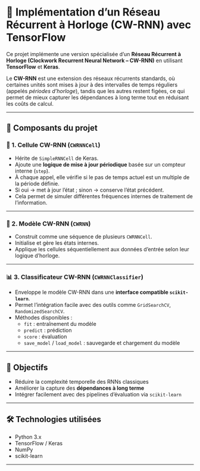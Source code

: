 # 🧠 Implémentation d’un Réseau Récurrent à Horloge (CW-RNN) avec TensorFlow

Ce projet implémente une version spécialisée d’un **Réseau Récurrent à Horloge (Clockwork Recurrent Neural Network – CW-RNN)** en utilisant **TensorFlow** et **Keras**.

Le **CW-RNN** est une extension des réseaux récurrents standards, où certaines unités sont mises à jour à des intervalles de temps réguliers (appelés *périodes d’horloge*), tandis que les autres restent figées, ce qui permet de mieux capturer les dépendances à long terme tout en réduisant les coûts de calcul.

---

## 🧩 Composants du projet

### 🔁 1. Cellule CW-RNN (`CWRNNCell`)
- Hérite de `SimpleRNNCell` de Keras.
- Ajoute une **logique de mise à jour périodique** basée sur un compteur interne (`step`).
- À chaque appel, elle vérifie si le pas de temps actuel est un multiple de la période définie.
- Si oui → met à jour l’état ; sinon → conserve l’état précédent.
- Cela permet de simuler différentes fréquences internes de traitement de l’information.

---

### 🧠 2. Modèle CW-RNN (`CWRNN`)
- Construit comme une séquence de plusieurs `CWRNNCell`.
- Initialise et gère les états internes.
- Applique les cellules séquentiellement aux données d’entrée selon leur logique d’horloge.

---

### 📊 3. Classificateur CW-RNN (`CWRNNClassifier`)
- Enveloppe le modèle CW-RNN dans une **interface compatible `scikit-learn`**.
- Permet l’intégration facile avec des outils comme `GridSearchCV`, `RandomizedSearchCV`.
- Méthodes disponibles :
  - `fit` : entraînement du modèle
  - `predict` : prédiction
  - `score` : évaluation
  - `save_model` / `load_model` : sauvegarde et chargement du modèle

---

## 🚀 Objectifs

- Réduire la complexité temporelle des RNNs classiques
- Améliorer la capture des **dépendances à long terme**
- Intégrer facilement avec des pipelines d’évaluation via `scikit-learn`

---

## 🛠️ Technologies utilisées

- Python 3.x
- TensorFlow / Keras
- NumPy
- scikit-learn

---
